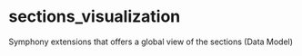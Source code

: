 sections_visualization
======================

Symphony extensions that offers a global view of the sections (Data Model)